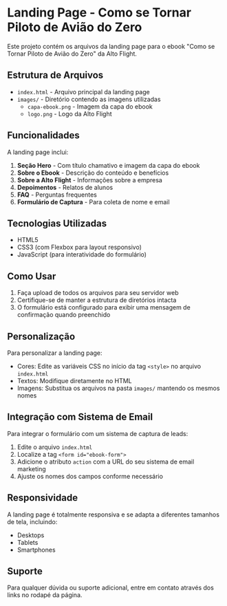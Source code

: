 # Landing Page - Como se Tornar Piloto de Avião do Zero

Este projeto contém os arquivos da landing page para o ebook "Como se Tornar Piloto de Avião do Zero" da Alto Flight.

## Estrutura de Arquivos

- `index.html` - Arquivo principal da landing page
- `images/` - Diretório contendo as imagens utilizadas
  - `capa-ebook.png` - Imagem da capa do ebook
  - `logo.png` - Logo da Alto Flight

## Funcionalidades

A landing page inclui:

1. **Seção Hero** - Com título chamativo e imagem da capa do ebook
2. **Sobre o Ebook** - Descrição do conteúdo e benefícios
3. **Sobre a Alto Flight** - Informações sobre a empresa
4. **Depoimentos** - Relatos de alunos
5. **FAQ** - Perguntas frequentes
6. **Formulário de Captura** - Para coleta de nome e email

## Tecnologias Utilizadas

- HTML5
- CSS3 (com Flexbox para layout responsivo)
- JavaScript (para interatividade do formulário)

## Como Usar

1. Faça upload de todos os arquivos para seu servidor web
2. Certifique-se de manter a estrutura de diretórios intacta
3. O formulário está configurado para exibir uma mensagem de confirmação quando preenchido

## Personalização

Para personalizar a landing page:

- Cores: Edite as variáveis CSS no início da tag `<style>` no arquivo `index.html`
- Textos: Modifique diretamente no HTML
- Imagens: Substitua os arquivos na pasta `images/` mantendo os mesmos nomes

## Integração com Sistema de Email

Para integrar o formulário com um sistema de captura de leads:

1. Edite o arquivo `index.html`
2. Localize a tag `<form id="ebook-form">`
3. Adicione o atributo `action` com a URL do seu sistema de email marketing
4. Ajuste os nomes dos campos conforme necessário

## Responsividade

A landing page é totalmente responsiva e se adapta a diferentes tamanhos de tela, incluindo:
- Desktops
- Tablets
- Smartphones

## Suporte

Para qualquer dúvida ou suporte adicional, entre em contato através dos links no rodapé da página.

